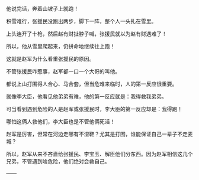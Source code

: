 他说完话，奔着山坡子上就跑！

积雪难行，张援民没跑出两步，脚下一阵，整个人一头扎在雪里。

上头连开了十枪，然后赵有财扯脖子喊，张援民就以为赵有财遇难了！

所以，他从雪里爬起来，仍拼命地继续往上跑！

这就是赵军为什么看重张援民的原因。

不管张援民咋惹事，赵军都一口一个大哥的叫他。

都说上山打围得人合心、马合套，但当危难来临时，人的第一反应很重要。

就像李大臣，他看见他弟弟有难，他的第一反应就是：我得救我弟弟。

可当看到遇到危险的人是赵军或张援民时，李大臣的第一反应却是：我得跑！

哪怕这俩人救他们，李大臣也是不管他俩死活！

赵军是厉害，但常在河边走哪有不湿鞋？尤其是打围，谁能保证自己一辈子不走麦城？

所以，赵军从来不吝啬给张援民、李宝玉、解臣他们分东西。因为赵军相信这几个兄弟，不管遇到啥危险，他们绝对会救自己。

——


